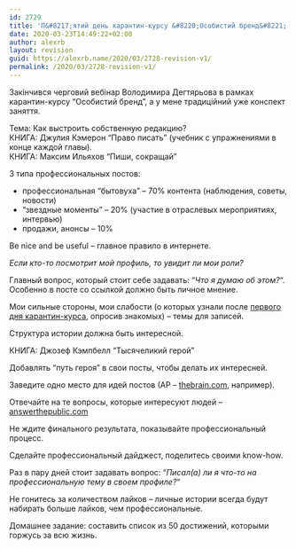 ```yaml
---
id: 2729
title: 'П&#8217;ятий день карантин-курсу &#8220;Особистий бренд&#8221;'
date: 2020-03-23T14:49:22+02:00
author: alexrb
layout: revision
guid: https://alexrb.name/2020/03/2728-revision-v1/
permalink: /2020/03/2728-revision-v1/
---
```

Закінчився черговий вебінар Володимира Дегтярьова в рамках карантин-курсу &#8220;Особистий бренд&#8221;, а у мене традиційний уже конспект заняття.

Тема: Как выстроить собственную редакцию?  
КНИГА: Джулия Кэмерон &#8220;Право писать&#8221; (учебник с упражнениями в конце каждой главы).  
КНИГА: Максим Ильяхов &#8220;Пиши, сокращай&#8221;

3 типа профессиональных постов:

  * профессиональная &#8220;бытовуха&#8221; &#8211; 70% контента (наблюдения, советы, новости)
  * &#8220;звездные моменты&#8221; &#8211; 20% (участие в отраслевых мероприятиях, интервью)
  * продажи, анонсы &#8211; 10%

Be nice and be useful &#8211; главное правило в интернете.

_Если кто-то посмотрит мой профиль, то увидит ли мои роли?_

Главный вопрос, который стоит себе задавать: &#8220;_Что я думаю об этом?_&#8220;. Особенно в посте со ссылкой должно быть личное мнение.

Мои сильные стороны, мои слабости (о которых узнали после [первого дня карантин-курса](https://alexrb.name/2020/03/pershyy-den-karantyn-kursu-osobystyy-brend/), опросив знакомых) &#8211; темы для записей.

Структура истории должна быть интересной.

КНИГА: Джозеф Кэмпбелл &#8220;Тысячеликий герой&#8221;

Добавлять &#8220;путь героя&#8221; в свои посты, чтобы делать их интересней.

Заведите одно место для идей постов (АР &#8211; [thebrain.com](http://thebrain.com), например).

Отвечайте на те вопросы, которые интересуют людей &#8211; [answerthepublic.com](http://answerthepublic.com)

Не ждите финального результата, показывайте профессиональный процесс.

Сделайте профессиональный дайджест, поделитесь своими know-how.

Раз в пару дней стоит задавать вопрос: &#8220;_Писал(а) ли я что-то на профессиональную тему в своем профиле?_&#8220;

Не гонитесь за количеством лайков &#8211; личные истории всегда будут набирать больше лайков, чем профессиональные.

Домашнее задание: составить список из 50 достижений, которыми горжусь за всю жизнь.